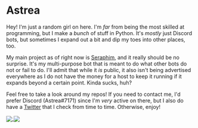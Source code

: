 # Astrea

Hey! I'm just a random girl on here. I'm *far* from being the most skilled at programming, but I make a *bunch* of stuff in Python. It's *mostly* just Discord bots, but sometimes I expand out a bit and dip my toes into other places, too.

My main project as of right now is [Seraphim](https://github.com/Astrea49/Seraphim-Bot), and it really should be no surprise. It's my multi-purpose bot that is meant to do what other bots do not or fail to do. I'll admit that while it *is* public, it also isn't being advertised everywhere as I do not have the money for a host to keep it running if it expands beyond a certain point. Kinda sucks, huh?

Feel free to take a look around my repos! If you need to contact me, I'd prefer Discord (Astrea#7171) since I'm *very* active on there, but I also do have a [Twitter](https://twitter.com/Astrea49) that I check from time to time. Otherwise, enjoy!

<a href="https://github.com/Astrea49">
  <img align="center" src="https://github-readme-stats.vercel.app/api?username=Astrea49&show_icons=true&theme=dark" />
</a>
<a href="https://github.com/Astrea49">
  <img align="center" src="https://github-readme-stats.vercel.app/api/top-langs/?username=Astrea49&layout=compact&exclude_repo=DH-Season-6-Archive,PD-Season-1-Archive,PD-Season-2-Archive,DH-Season-7-Archive,DH-Season-8-Archive,DHGeneralArchive,PD-Season-3-Archive&theme=dark" />
</a>

